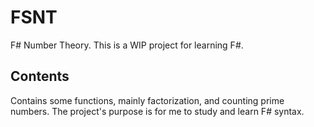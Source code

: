 # FSNT
F# Number Theory. This is a WIP project for learning F#.


## Contents

Contains some functions, mainly factorization, and counting prime numbers. The project's purpose is for me to study and learn F# syntax.
